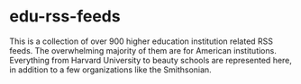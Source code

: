# edu-rss-feeds

This is a collection of over 900 higher education institution related RSS feeds. The overwhelming majority of them are for American institutions. Everything from Harvard University to beauty schools are represented here, in addition to a few organizations like the Smithsonian. 
